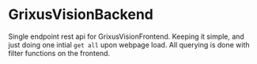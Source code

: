 # GrixusVisionBackend

Single endpoint rest api for GrixusVisionFrontend. Keeping it simple, and just doing one intial `get all` upon webpage load. All querying is done with filter functions on the frontend.
